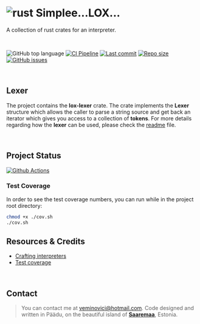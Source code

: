 # ![rust](https://img.shields.io/badge/Rust-000000?style=for-the-badge&logo=rust&logoColor=white) Simplee...LOX... 
A collection of rust crates for an interpreter.

</br>

![GitHub top language](https://img.shields.io/github/languages/top/veminovici/lox-rs)
[![CI Pipeline](https://github.com/veminovici/lox-rs/actions/workflows/ci.yml/badge.svg?branch=main)](https://github.com/veminovici/lox-rs/actions/workflows/ci.yml)
[![Last commit](https://img.shields.io/github/last-commit/veminovici/lox-rs)](https://github.com/veminovici/lox-rs)
[![Repo size](https://img.shields.io/github/repo-size/veminovici/lox-rs)](https://github.com/veminovici/lox-rs)
[![GitHub issues](https://img.shields.io/github/issues/veminovici/lox-rs)](https://github.com/veminovici/lox-rs/issues)

</br>

## Lexer
The project contains the **lox-lexer** crate. The crate implements the **Lexer** structure which allows the caller to parse a string source and get back an iterator which gives you access to a collection of **tokens**. 
For more details regarding how the **lexer** can be used, please check the [readme](https://github.com/veminovici/lox-rs/blob/main/lox-lexer/README.md) file.

</br>

## Project Status

[![Github Actions](https://buildstats.info/github/chart/veminovici/lox-rs)](https://github.com/veminovici/lox-rs)

### Test Coverage
In order to see the test coverage numbers, you can run while in the project root directory:

```bash
chmod +x ./cov.sh
./cov.sh
```

## Resources & Credits
- [Crafting interpreters](http://craftinginterpreters.com/)
- [Test coverage](https://vladfilippov.com/blog/rust-code-coverage-tools/)

</br>

## Contact

> You can contact me at veminovici@hotmail.com. Code designed and written in Päädu, on the beautiful island of [**Saaremaa**](https://goo.gl/maps/DmB9ewY2R3sPGFnTA), Estonia.
